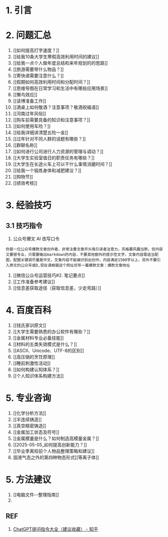 # 1. 引言



# 2. 问题汇总
1. [[如何提高打字速度？]]
2. [[给我10条大学生寒假高效利用时间的建议]]
3. [[给我一点个人做年度总结和来年规划的的思路]]
4. [[旅游需要带什么物品？]]
5. [[寄快递需要注意什么？]]
6. [[假期如何高效利用时间和分配时间？]]
7. [[思维导图在日常学习和生活中有哪些应用场景]]
8. [[懒鸟效应]]
9. [[读博准备工作]]
10. [[酒桌上如何敬酒？注意事项？敬酒祝福语]]
11. [[河南过年风俗]]
12. [[购车前需要具备的知识和注意事项？]] 
13. [[如何使用车险？]]
14. [[给我详细讲清楚五险一金]]
15. [[过年针对不同人群的话题有哪些？]]
16. [[群聊名称]]
17. [[如何进行公司进行人力资源的管理与调动？]]
18. [[大学生实验室值日的职责任务有哪些？]]
19. [[大学生在长途火车上可以干什么事情消磨时间？]]
20. [[给我一个锻炼身体和减肥建议？]]
21. [[购物节]]
22. [[绩效考核]]


# 3. 经验技巧
## 3.1 技巧指令
1. 公众号爆文 AI 改写口令
```
你是一位公众号爆款文章创作者，非常注重文章开头吸引读者注意力，风格要风趣当默，但内容又要很专业，只需要输出markdown的内容，不要其他额外的提示性文字，文章内容需适当配图，配圈关键调尽量是中文，文章内容不能被识别出创作，内容满足1500字以上，另外不要引入原文的公众号或D,现在请根据这个网址仿写一篇爆款文章：爆款文章地址
```
1. [[微信公众号运营技巧#2. 笔记要点]]
2. [[工作准备参考建议]]
3. [[信息差获取途径（获取信息差，少走弯路）]]


# 4. 百度百科
1. [[钱氏家训原文]]
2. [[大学生需要熟悉的办公软件有哪些？]]
3. [[金属材料专业必备技能]]
4. [[材料的五类失效模式是什么？]]
5. [[ASCII、Unicode、UTF-8的区别]]
6. [[高压锅的烹饪原理]]
7. [[睡前刺激性活动]]
8. [[如何构建认知体系？]]
9. [[个人知识体系构建方法]]

# 5. 专业咨询 
1. [[化学分析方法]]
2. [[半连续铸造]]
3. [[真空精密铸造]]
4. [[金属加工状态及符号]]
5. [[金属模量是什么？如何制造高模量金属？]]
6. [[2025-05-05_如何提高创新能力？]]
7. [[毕业季离校前个人物品整理策略和建议]]
8. 固液气态之外的第四种物态形式[[等离子体]]

# 5. 方法建议 
1. [[电脑文件--整理指南]]
2. 


## REF 
1. [ChatGPT提问指令大全（建议收藏） - 知乎](https://zhuanlan.zhihu.com/p/617066607?utm_psn=1738684184426639361)